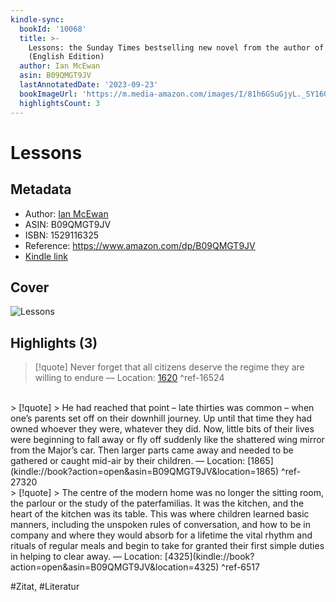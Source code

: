 ```yaml
---
kindle-sync:
  bookId: '10068'
  title: >-
    Lessons: the Sunday Times bestselling new novel from the author of Atonement
    (English Edition)
  author: Ian McEwan
  asin: B09QMGT9JV
  lastAnnotatedDate: '2023-09-23'
  bookImageUrl: 'https://m.media-amazon.com/images/I/81h6GSuGjyL._SY160.jpg'
  highlightsCount: 3
---
```

# Lessons
## Metadata
* Author: [Ian McEwan](<https://www.goodreads.com/search?q=Ian McEwan>)
* ASIN: B09QMGT9JV
* ISBN: 1529116325
* Reference: https://www.amazon.com/dp/B09QMGT9JV
* [Kindle link](kindle://book?action=open&asin=B09QMGT9JV)

## Cover
![Lessons](https://m.media-amazon.com/images/I/81h6GSuGjyL._SY160.jpg)

## Highlights (3)

> [!quote]
> Never forget that all citizens deserve the regime they are willing to endure — Location: [1620](kindle://book?action=open&asin=B09QMGT9JV&location=1620) ^ref-16524

<br>
> [!quote]
> He had reached that point – late thirties was common – when one’s parents set off on their downhill journey. Up until that time they had owned whoever they were, whatever they did. Now, little bits of their lives were beginning to fall away or fly off suddenly like the shattered wing mirror from the Major’s car. Then larger parts came away and needed to be gathered or caught mid-air by their children. — Location: [1865](kindle://book?action=open&asin=B09QMGT9JV&location=1865) ^ref-27320

<br>
> [!quote]
> The centre of the modern home was no longer the sitting room, the parlour or the study of the paterfamilias. It was the kitchen, and the heart of the kitchen was its table. This was where children learned basic manners, including the unspoken rules of conversation, and how to be in company and where they would absorb for a lifetime the vital rhythm and rituals of regular meals and begin to take for granted their first simple duties in helping to clear away. — Location: [4325](kindle://book?action=open&asin=B09QMGT9JV&location=4325) ^ref-6517

<br>

#Zitat, #Literatur

